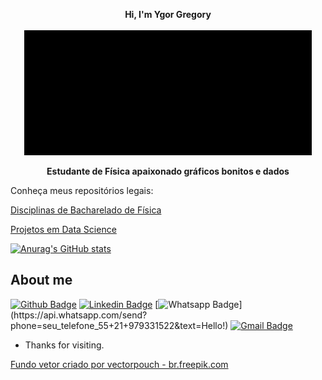 
<p align="center">
  <b>Hi, I'm Ygor Gregory</b><br>
  <b></b><br>
  <img width="460" height="200" src="https://github.com/Khrons/Khrons/blob/main/img/use_your_head.gif">
</p>

<p align="center">
  <b>Estudante de Física apaixonado gráficos bonitos e dados</b><br>
</p>


Conheça meus repositórios legais:

[Disciplinas de Bacharelado de Física](https://github.com/Khrons/Curso-de-Fisica)

[Projetos em Data Science](https://github.com/Khrons/Curso-de-Fisica)
 

 
 [![Anurag's GitHub stats](https://github-readme-stats.vercel.app/api?username=khrons&theme=radical&hide=stars,prs,issues,contribs)](https://github.com/anuraghazra/github-readme-stats)
 
## About me 
[![Github Badge](https://img.shields.io/badge/-Github-000?style=flat-square&logo=Github&logoColor=white&link=https://github.com/Khrons)](https://github.com/Khrons)
[![Linkedin Badge](https://img.shields.io/badge/-LinkedIn-blue?style=flat-square&logo=Linkedin&logoColor=white&link=https://linkedin.com/in/ygorgregory)](https://linkedin.com/in/ygorgregory)
[![Whatsapp Badge](https://img.shields.io/badge/-Whatsapp-4CA143?style=flat-square&labelColor=4CA143&logo=whatsapp&logoColor=white&link=https://api.whatsapp.com/send?phone=seu_telefone_55+21+979331522&text=Hello!)](https://api.whatsapp.com/send?phone=seu_telefone_55+21+979331522&text=Hello!)
[![Gmail Badge](https://img.shields.io/badge/-Gmail-c14438?style=flat-square&logo=Gmail&logoColor=white&link=mailto:ygorps@id.uff.br)](mailto:ygorps@id.uff.br)
 
 
- Thanks for visiting. 
 
<a href='https://br.freepik.com/vetores/fundo'>Fundo vetor criado por vectorpouch - br.freepik.com</a>
